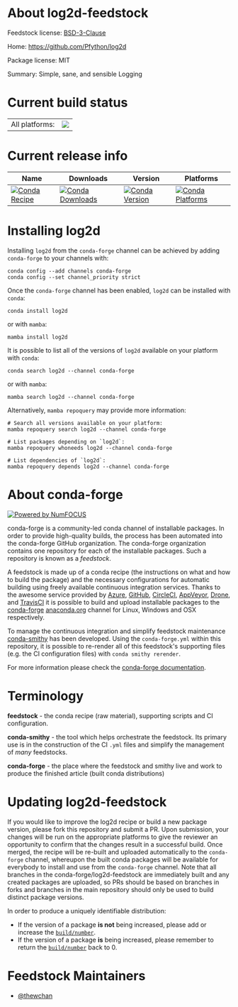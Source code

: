About log2d-feedstock
=====================

Feedstock license: [BSD-3-Clause](https://github.com/conda-forge/log2d-feedstock/blob/main/LICENSE.txt)

Home: https://github.com/Pfython/log2d

Package license: MIT

Summary: Simple, sane, and sensible Logging

Current build status
====================


<table><tr><td>All platforms:</td>
    <td>
      <a href="https://dev.azure.com/conda-forge/feedstock-builds/_build/latest?definitionId=17903&branchName=main">
        <img src="https://dev.azure.com/conda-forge/feedstock-builds/_apis/build/status/log2d-feedstock?branchName=main">
      </a>
    </td>
  </tr>
</table>

Current release info
====================

| Name | Downloads | Version | Platforms |
| --- | --- | --- | --- |
| [![Conda Recipe](https://img.shields.io/badge/recipe-log2d-green.svg)](https://anaconda.org/conda-forge/log2d) | [![Conda Downloads](https://img.shields.io/conda/dn/conda-forge/log2d.svg)](https://anaconda.org/conda-forge/log2d) | [![Conda Version](https://img.shields.io/conda/vn/conda-forge/log2d.svg)](https://anaconda.org/conda-forge/log2d) | [![Conda Platforms](https://img.shields.io/conda/pn/conda-forge/log2d.svg)](https://anaconda.org/conda-forge/log2d) |

Installing log2d
================

Installing `log2d` from the `conda-forge` channel can be achieved by adding `conda-forge` to your channels with:

```
conda config --add channels conda-forge
conda config --set channel_priority strict
```

Once the `conda-forge` channel has been enabled, `log2d` can be installed with `conda`:

```
conda install log2d
```

or with `mamba`:

```
mamba install log2d
```

It is possible to list all of the versions of `log2d` available on your platform with `conda`:

```
conda search log2d --channel conda-forge
```

or with `mamba`:

```
mamba search log2d --channel conda-forge
```

Alternatively, `mamba repoquery` may provide more information:

```
# Search all versions available on your platform:
mamba repoquery search log2d --channel conda-forge

# List packages depending on `log2d`:
mamba repoquery whoneeds log2d --channel conda-forge

# List dependencies of `log2d`:
mamba repoquery depends log2d --channel conda-forge
```


About conda-forge
=================

[![Powered by
NumFOCUS](https://img.shields.io/badge/powered%20by-NumFOCUS-orange.svg?style=flat&colorA=E1523D&colorB=007D8A)](https://numfocus.org)

conda-forge is a community-led conda channel of installable packages.
In order to provide high-quality builds, the process has been automated into the
conda-forge GitHub organization. The conda-forge organization contains one repository
for each of the installable packages. Such a repository is known as a *feedstock*.

A feedstock is made up of a conda recipe (the instructions on what and how to build
the package) and the necessary configurations for automatic building using freely
available continuous integration services. Thanks to the awesome service provided by
[Azure](https://azure.microsoft.com/en-us/services/devops/), [GitHub](https://github.com/),
[CircleCI](https://circleci.com/), [AppVeyor](https://www.appveyor.com/),
[Drone](https://cloud.drone.io/welcome), and [TravisCI](https://travis-ci.com/)
it is possible to build and upload installable packages to the
[conda-forge](https://anaconda.org/conda-forge) [anaconda.org](https://anaconda.org/)
channel for Linux, Windows and OSX respectively.

To manage the continuous integration and simplify feedstock maintenance
[conda-smithy](https://github.com/conda-forge/conda-smithy) has been developed.
Using the ``conda-forge.yml`` within this repository, it is possible to re-render all of
this feedstock's supporting files (e.g. the CI configuration files) with ``conda smithy rerender``.

For more information please check the [conda-forge documentation](https://conda-forge.org/docs/).

Terminology
===========

**feedstock** - the conda recipe (raw material), supporting scripts and CI configuration.

**conda-smithy** - the tool which helps orchestrate the feedstock.
                   Its primary use is in the construction of the CI ``.yml`` files
                   and simplify the management of *many* feedstocks.

**conda-forge** - the place where the feedstock and smithy live and work to
                  produce the finished article (built conda distributions)


Updating log2d-feedstock
========================

If you would like to improve the log2d recipe or build a new
package version, please fork this repository and submit a PR. Upon submission,
your changes will be run on the appropriate platforms to give the reviewer an
opportunity to confirm that the changes result in a successful build. Once
merged, the recipe will be re-built and uploaded automatically to the
`conda-forge` channel, whereupon the built conda packages will be available for
everybody to install and use from the `conda-forge` channel.
Note that all branches in the conda-forge/log2d-feedstock are
immediately built and any created packages are uploaded, so PRs should be based
on branches in forks and branches in the main repository should only be used to
build distinct package versions.

In order to produce a uniquely identifiable distribution:
 * If the version of a package **is not** being increased, please add or increase
   the [``build/number``](https://docs.conda.io/projects/conda-build/en/latest/resources/define-metadata.html#build-number-and-string).
 * If the version of a package **is** being increased, please remember to return
   the [``build/number``](https://docs.conda.io/projects/conda-build/en/latest/resources/define-metadata.html#build-number-and-string)
   back to 0.

Feedstock Maintainers
=====================

* [@thewchan](https://github.com/thewchan/)

